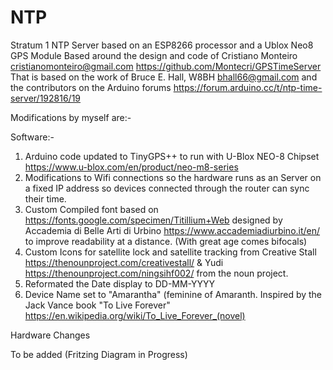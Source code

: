 # NTP
Stratum 1 NTP Server based on an ESP8266 processor and a Ublox Neo8 GPS Module
Based around the design and code of Cristiano Monteiro <cristianomonteiro@gmail.com>
https://github.com/Montecri/GPSTimeServer
That is based on the work of Bruce E. Hall, W8BH <bhall66@gmail.com>
and the contributors on the Arduino forums https://forum.arduino.cc/t/ntp-time-server/192816/19

Modifications by myself are:-

Software:-

1. Arduino code updated to TinyGPS++ to run with U-Blox NEO-8 Chipset https://www.u-blox.com/en/product/neo-m8-series
2. Modifications to Wifi connections so the hardware runs as an Server on a fixed IP address so devices connected through the router can sync their time.
3. Custom Compiled font based on https://fonts.google.com/specimen/Titillium+Web designed by Accademia di Belle Arti di Urbino https://www.accademiadiurbino.it/en/ to improve readability at a distance. (With great age comes bifocals)
4. Custom Icons for satellite lock and satellite tracking from Creative Stall  https://thenounproject.com/creativestall/  & Yudi https://thenounproject.com/ningsihf002/ from the noun project.
5. Reformated the Date display to DD-MM-YYYY 
6. Device Name set to "Amarantha" (feminine of Amaranth. Inspired by the Jack Vance book "To Live Forever" https://en.wikipedia.org/wiki/To_Live_Forever_(novel)

Hardware Changes

To be added (Fritzing Diagram in Progress)
